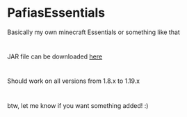 # PafiasEssentials
Basically my own minecraft Essentials or something like that
#
JAR file can be downloaded [here](https://github.com/Pafias/PafiasEssentials/releases/latest/download/PafiasEssentials-1.0-SNAPSHOT.jar)
#
Should work on all versions from 1.8.x to 1.19.x
#
btw, let me know if you want something added! :)
